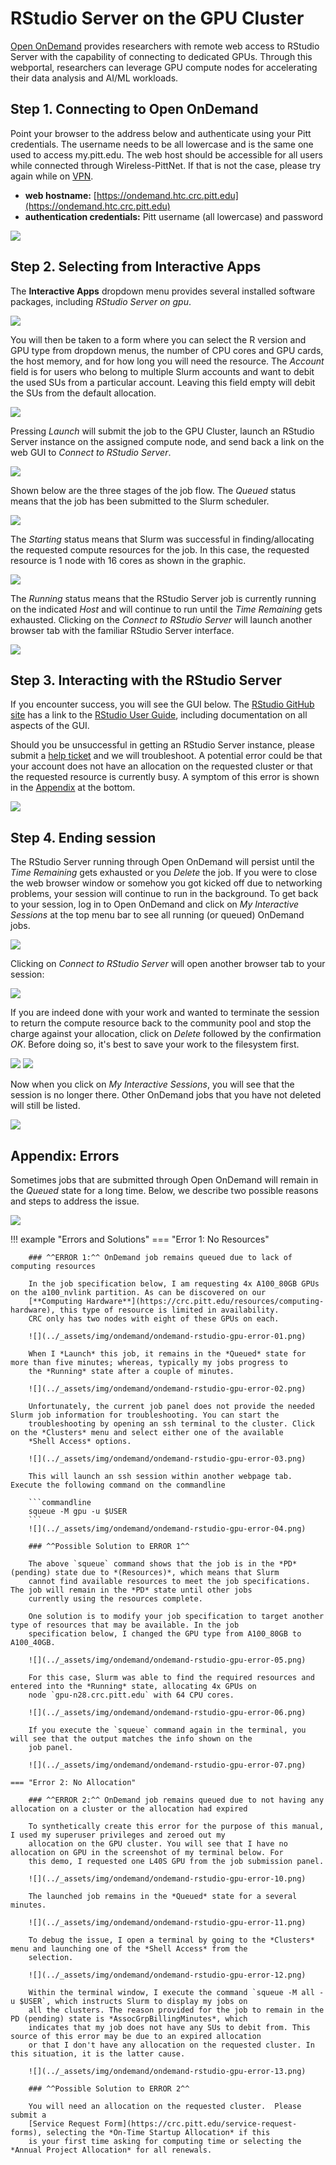 # RStudio Server on the GPU Cluster

[Open OnDemand](https://openondemand.org) provides researchers with remote web access to RStudio Server with the capability of connecting to 
dedicated GPUs. Through this webportal, researchers can leverage GPU compute nodes for accelerating their data analysis and AI/ML workloads.

## Step 1. Connecting to Open OnDemand

Point your browser to the address below and authenticate using your Pitt credentials. The username needs to be all lowercase and is the
same one used to access my.pitt.edu. The web host should be accessible for all users while connected through Wireless-PittNet. If that is 
not the case, please try again while on [VPN](https://services.pitt.edu/TDClient/33/Portal/KB/ArticleDet?ID=293).

* **web hostname:** [https://ondemand.htc.crc.pitt.edu](https://ondemand.htc.crc.pitt.edu)
* **authentication credentials:** Pitt username (all lowercase) and password

![](../_assets/img/ondemand/ondemand-rstudio-gpu-01.png)

## Step 2. Selecting from Interactive Apps 

The **Interactive Apps** dropdown menu provides several installed software packages, including *RStudio Server on gpu*. 

![](../_assets/img/ondemand/ondemand-rstudio-gpu-02.png)

You will then be taken to a form where you can select the R version and GPU type from dropdown menus, the number of CPU cores and GPU
cards, the host memory, and for how long you will need the resource. The *Account* field is for users who belong to multiple Slurm accounts
and want to debit the used SUs from a particular account. Leaving this field empty will debit the SUs from the default allocation.

![](../_assets/img/ondemand/ondemand-rstudio-gpu-03.png)

Pressing *Launch* will submit the job to the GPU Cluster, launch an RStudio Server instance on the assigned compute node, and send back
a link on the web GUI to *Connect to RStudio Server*. 

![](../_assets/img/ondemand/ondemand-rstudio-gpu-04.png)

Shown below are the three stages of the job flow. The *Queued* status means that the job has been submitted to the Slurm scheduler.

![](../_assets/img/ondemand/ondemand-rstudio-gpu-05.png)

The *Starting* status means that Slurm was successful in finding/allocating the requested compute resources for the job. In this case,
the requested resource is 1 node with 16 cores as shown in the graphic.

![](../_assets/img/ondemand/ondemand-rstudio-gpu-06.png)

The *Running* status means that the RStudio Server job is currently running on the indicated *Host* and will continue to run until the
*Time Remaining* gets exhausted. Clicking on the *Connect to RStudio Server* will launch another browser tab with the familiar RStudio
Server interface.

![](../_assets/img/ondemand/ondemand-rstudio-gpu-07.png)

## Step 3. Interacting with the RStudio Server

If you encounter success, you will see the GUI below. The [RStudio GitHub site](https://github.com/rstudio/rstudio) has a link to 
the [RStudio User Guide](https://docs.posit.co/ide/user/), including documentation on all aspects of the GUI. 

Should you be unsuccessful in getting an RStudio Server instance, please submit a 
[help ticket](https://services.pitt.edu/TDClient/33/Portal/Requests/TicketRequests/NewForm?ID=yXkHi62rHa8_&RequestorType=Service)
and we will troubleshoot. A potential error could be that your account does not have an allocation on the requested cluster or that
the requested resource is currently busy. A symptom of this error is shown in the [Appendix](#appendix-errors) at the bottom.

![](../_assets/img/ondemand/ondemand-rstudio-gpu-08.png)

## Step 4. Ending session

The RStudio Server running through Open OnDemand will persist until the *Time Remaining* gets exhausted or you *Delete* the job. If
you were to close the web browser window or somehow you got kicked off due to networking problems, your session will continue to 
run in the background. To get back to your session, log in to Open OnDemand and click on *My Interactive Sessions* at the top
menu bar to see all running (or queued) OnDemand jobs.

![](../_assets/img/ondemand/ondemand-rstudio-gpu-16.png)

Clicking on *Connect to RStudio Server* will open another browser tab to your session:

![](../_assets/img/ondemand/ondemand-rstudio-gpu-17.png)

If you are indeed done with your work and wanted to terminate the session to return the compute resource back to the community pool
and stop the charge against your allocation, click on *Delete* followed by the confirmation *OK*. Before doing so, it's best 
to save your work to the filesystem first.  

![](../_assets/img/ondemand/ondemand-rstudio-gpu-18.png)
![](../_assets/img/ondemand/ondemand-rstudio-gpu-19.png)

Now when you click on *My Interactive Sessions*, you will see that the session is no longer there. Other OnDemand jobs that you
have not deleted will still be listed.

![](../_assets/img/ondemand/ondemand-rstudio-gpu-20.png)

## **Appendix: Errors**

Sometimes jobs that are submitted through Open OnDemand will remain in the *Queued* state for a long time. Below, we describe 
two possible reasons and steps to address the issue.

![](../_assets/img/ondemand/ondemand-rstudio-gpu-error-02.png)

!!! example "Errors and Solutions"
    === "Error 1: No Resources"
        
        ### ^^ERROR 1:^^ OnDemand job remains queued due to lack of computing resources
        
        In the job specification below, I am requesting 4x A100_80GB GPUs on the a100_nvlink partition. As can be discovered on our
        [**Computing Hardware**](https://crc.pitt.edu/resources/computing-hardware), this type of resource is limited in availability.
        CRC only has two nodes with eight of these GPUs on each.
        
        ![](../_assets/img/ondemand/ondemand-rstudio-gpu-error-01.png)
        
        When I *Launch* this job, it remains in the *Queued* state for more than five minutes; whereas, typically my jobs progress to 
        the *Running* state after a couple of minutes.
        
        ![](../_assets/img/ondemand/ondemand-rstudio-gpu-error-02.png)
        
        Unfortunately, the current job panel does not provide the needed Slurm job information for troubleshooting. You can start the
        troubleshooting by opening an ssh terminal to the cluster. Click on the *Clusters* menu and select either one of the available
        *Shell Access* options.
        
        ![](../_assets/img/ondemand/ondemand-rstudio-gpu-error-03.png)
        
        This will launch an ssh session within another webpage tab. Execute the following command on the commandline 
        
        ```commandline
        squeue -M gpu -u $USER
        ```
        ![](../_assets/img/ondemand/ondemand-rstudio-gpu-error-04.png)
        
        ### ^^Possible Solution to ERROR 1^^ 
        
        The above `squeue` command shows that the job is in the *PD* (pending) state due to *(Resources)*, which means that Slurm 
        cannot find available resources to meet the job specifications. The job will remain in the *PD* state until other jobs 
        currently using the resources complete.
        
        One solution is to modify your job specification to target another type of resources that may be available. In the job 
        specification below, I changed the GPU type from A100_80GB to A100_40GB.
        
        ![](../_assets/img/ondemand/ondemand-rstudio-gpu-error-05.png)
        
        For this case, Slurm was able to find the required resources and entered into the *Running* state, allocating 4x GPUs on
        node `gpu-n28.crc.pitt.edu` with 64 CPU cores.
        
        ![](../_assets/img/ondemand/ondemand-rstudio-gpu-error-06.png)
        
        If you execute the `squeue` command again in the terminal, you will see that the output matches the info shown on the
        job panel.
        
        ![](../_assets/img/ondemand/ondemand-rstudio-gpu-error-07.png)

    === "Error 2: No Allocation"

        ### ^^ERROR 2:^^ OnDemand job remains queued due to not having any allocation on a cluster or the allocation had expired
        
        To synthetically create this error for the purpose of this manual, I used my superuser privileges and zeroed out my 
        allocation on the GPU cluster. You will see that I have no allocation on GPU in the screenshot of my terminal below. For 
        this demo, I requested one L40S GPU from the job submission panel.
        
        ![](../_assets/img/ondemand/ondemand-rstudio-gpu-error-10.png)
        
        The launched job remains in the *Queued* state for a several minutes.
        
        ![](../_assets/img/ondemand/ondemand-rstudio-gpu-error-11.png)
        
        To debug the issue, I open a terminal by going to the *Clusters* menu and launching one of the *Shell Access* from the 
        selection.
        
        ![](../_assets/img/ondemand/ondemand-rstudio-gpu-error-12.png)
        
        Within the terminal window, I execute the command `squeue -M all -u $USER`, which instructs Slurm to display my jobs on
        all the clusters. The reason provided for the job to remain in the PD (pending) state is *AssocGrpBillingMinutes*, which 
        indicates that my job does not have any SUs to debit from. This source of this error may be due to an expired allocation
        or that I don't have any allocation on the requested cluster. In this situation, it is the latter cause.
        
        ![](../_assets/img/ondemand/ondemand-rstudio-gpu-error-13.png)
        
        ### ^^Possible Solution to ERROR 2^^
        
        You will need an allocation on the requested cluster.  Please submit a 
        [Service Request Form](https://crc.pitt.edu/service-request-forms), selecting the *On-Time Startup Allocation* if this 
        is your first time asking for computing time or selecting the *Annual Project Allocation* for all renewals.
